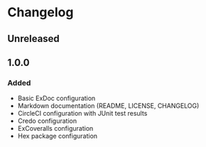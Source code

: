 # Changelog

## Unreleased

## 1.0.0

### Added

- Basic ExDoc configuration
- Markdown documentation (README, LICENSE, CHANGELOG)
- CircleCI configuration with JUnit test results
- Credo configuration
- ExCoveralls configuration
- Hex package configuration
